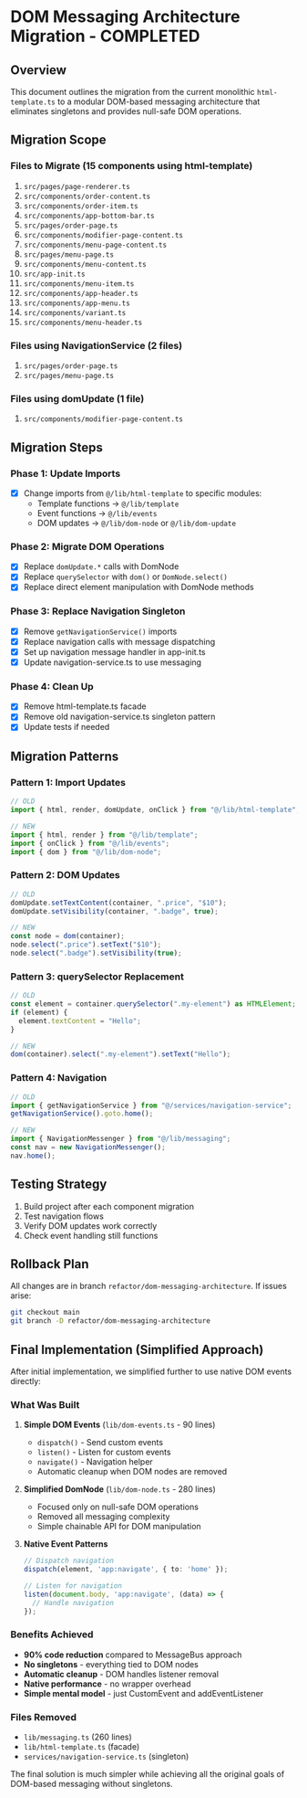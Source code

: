 # DOM Messaging Architecture Migration - COMPLETED

## Overview
This document outlines the migration from the current monolithic `html-template.ts` to a modular DOM-based messaging architecture that eliminates singletons and provides null-safe DOM operations.

## Migration Scope

### Files to Migrate (15 components using html-template)
1. `src/pages/page-renderer.ts`
2. `src/components/order-content.ts`
3. `src/components/order-item.ts`
4. `src/components/app-bottom-bar.ts`
5. `src/pages/order-page.ts`
6. `src/components/modifier-page-content.ts`
7. `src/components/menu-page-content.ts`
8. `src/pages/menu-page.ts`
9. `src/components/menu-content.ts`
10. `src/app-init.ts`
11. `src/components/menu-item.ts`
12. `src/components/app-header.ts`
13. `src/components/app-menu.ts`
14. `src/components/variant.ts`
15. `src/components/menu-header.ts`

### Files using NavigationService (2 files)
1. `src/pages/order-page.ts`
2. `src/pages/menu-page.ts`

### Files using domUpdate (1 file)
1. `src/components/modifier-page-content.ts`

## Migration Steps

### Phase 1: Update Imports
- [x] Change imports from `@/lib/html-template` to specific modules:
  - Template functions → `@/lib/template`
  - Event functions → `@/lib/events`
  - DOM updates → `@/lib/dom-node` or `@/lib/dom-update`

### Phase 2: Migrate DOM Operations
- [x] Replace `domUpdate.*` calls with DomNode
- [x] Replace `querySelector` with `dom()` or `DomNode.select()`
- [x] Replace direct element manipulation with DomNode methods

### Phase 3: Replace Navigation Singleton
- [x] Remove `getNavigationService()` imports
- [x] Replace navigation calls with message dispatching
- [x] Set up navigation message handler in app-init.ts
- [x] Update navigation-service.ts to use messaging

### Phase 4: Clean Up
- [x] Remove html-template.ts facade
- [x] Remove old navigation-service.ts singleton pattern
- [x] Update tests if needed

## Migration Patterns

### Pattern 1: Import Updates
```typescript
// OLD
import { html, render, domUpdate, onClick } from "@/lib/html-template";

// NEW
import { html, render } from "@/lib/template";
import { onClick } from "@/lib/events";
import { dom } from "@/lib/dom-node";
```

### Pattern 2: DOM Updates
```typescript
// OLD
domUpdate.setTextContent(container, ".price", "$10");
domUpdate.setVisibility(container, ".badge", true);

// NEW
const node = dom(container);
node.select(".price").setText("$10");
node.select(".badge").setVisibility(true);
```

### Pattern 3: querySelector Replacement
```typescript
// OLD
const element = container.querySelector(".my-element") as HTMLElement;
if (element) {
  element.textContent = "Hello";
}

// NEW
dom(container).select(".my-element").setText("Hello");
```

### Pattern 4: Navigation
```typescript
// OLD
import { getNavigationService } from "@/services/navigation-service";
getNavigationService().goto.home();

// NEW
import { NavigationMessenger } from "@/lib/messaging";
const nav = new NavigationMessenger();
nav.home();
```

## Testing Strategy
1. Build project after each component migration
2. Test navigation flows
3. Verify DOM updates work correctly
4. Check event handling still functions

## Rollback Plan
All changes are in branch `refactor/dom-messaging-architecture`. If issues arise:
```bash
git checkout main
git branch -D refactor/dom-messaging-architecture
```

## Final Implementation (Simplified Approach)

After initial implementation, we simplified further to use native DOM events directly:

### What Was Built

1. **Simple DOM Events** (`lib/dom-events.ts` - 90 lines)
   - `dispatch()` - Send custom events
   - `listen()` - Listen for custom events  
   - `navigate()` - Navigation helper
   - Automatic cleanup when DOM nodes are removed

2. **Simplified DomNode** (`lib/dom-node.ts` - 280 lines)
   - Focused only on null-safe DOM operations
   - Removed all messaging complexity
   - Simple chainable API for DOM manipulation

3. **Native Event Patterns**
   ```typescript
   // Dispatch navigation
   dispatch(element, 'app:navigate', { to: 'home' });
   
   // Listen for navigation  
   listen(document.body, 'app:navigate', (data) => {
     // Handle navigation
   });
   ```

### Benefits Achieved
- **90% code reduction** compared to MessageBus approach
- **No singletons** - everything tied to DOM nodes
- **Automatic cleanup** - DOM handles listener removal
- **Native performance** - no wrapper overhead
- **Simple mental model** - just CustomEvent and addEventListener

### Files Removed
- `lib/messaging.ts` (260 lines)
- `lib/html-template.ts` (facade)
- `services/navigation-service.ts` (singleton)

The final solution is much simpler while achieving all the original goals of DOM-based messaging without singletons.